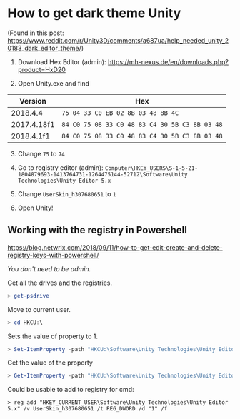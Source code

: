 # How to get dark theme Unity

(Found in this post: https://www.reddit.com/r/Unity3D/comments/a687ua/help_needed_unity_20183_dark_editor_theme/)

1. Download Hex Editor (admin): https://mh-nexus.de/en/downloads.php?product=HxD20

2. Open Unity.exe and find  

|Version|Hex|
|---|---|
| 2018.4.4 | `75 04 33 C0 EB 02 8B 03 48 8B 4C`  |
| 2017.4.18f1 | `84 C0 75 08 33 C0 48 83 C4 30 5B C3 8B 03 48` |
| 2018.4.1f1 | `84 C0 75 08 33 C0 48 83 C4 30 5B C3 8B 03 48` |


3. Change `75` to `74`

4. Go to registry editor (admin): `Computer\HKEY_USERS\S-1-5-21-1804879693-1413764731-1264475144-52712\Software\Unity Technologies\Unity Editor 5.x`

5. Change `UserSkin_h307680651` to `1`

6. Open Unity!


## Working with the registry in Powershell

https://blog.netwrix.com/2018/09/11/how-to-get-edit-create-and-delete-registry-keys-with-powershell/

*You don't need to be admin.*

Get all the drives and the registries.

``` Powershell
> get-psdrive
```

Move to current user.

``` Powershell
> cd HKCU:\
```

Sets the value of property to 1. 

``` Powershell
> Set-ItemProperty -path "HKCU:\Software\Unity Technologies\Unity Editor 5.x" -Name UserSkin_h307680651 -value 1
```

Get the value of the property

``` Powershell
> Get-ItemProperty -path "HKCU:\Software\Unity Technologies\Unity Editor 5.x" -Name UserSkin_h307680651
```


Could be usable to add to registry for cmd:

``` Cmd
> reg add "HKEY_CURRENT_USER\Software\Unity Technologies\Unity Editor 5.x" /v UserSkin_h307680651 /t REG_DWORD /d "1" /f
```
